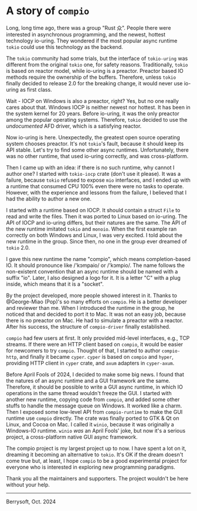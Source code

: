 # A story of `compio`

Long, long time ago, there was a group "Rust 众".
People there were interested in asynchronous programming, and the newest, hottest technology io-uring.
They wondered if the most popular async runtime `tokio` could use this technology as the backend.

The `tokio` community had some trials, but the interface of `tokio-uring` was different from the original `tokio` one, for safety reasons.
Traditionally, `tokio` is based on reactor model,
while io-uring is a preactor.
Preactor based IO methods require the ownership of the buffers.
Therefore, unless `tokio` finally decided to release 2.0 for the breaking change, it would never use io-uring as first class.

Wait - IOCP on Windows is also a preactor, right?
Yes, but no one really cares about that.
Windows IOCP is neither newest nor hottest.
It has been in the system kernel for 20 years.
Before io-uring, it was the only preactor among the popular operating systems.
Therefore, `tokio` decided to use the *undocumented* AFD driver, which is a satisfying reactor.

Now io-uring is here.
Unexpectedly, the greatest open source operating system chooses preactor.
It's not `tokio`'s fault, because it should keep its API stable.
Let's try to find some other async runtimes.
Unfortunately, there was no other runtime, that used io-uring correctly, and was cross-platform.

Then I came up with an idea: if there is no such runtime, why cannot I author one?
I started with `tokio-iocp` crate (don't use it please).
It was a failure, because `tokio` refused to expose `mio` interfaces, and I ended up with a runtime that consumed CPU 100% even there were no tasks to operate.
However, with the experience and lessons from the failure, I believed that I had the ability to author a new one.

I started with a runtime based on IOCP.
It should contain a struct `File` to read and write the files.
Then it was ported to Linux based on io-uring.
The API of IOCP and io-uring differs, but their natures are the same.
The API of the new runtime imitated `tokio` and `monoio`.
When the first example ran correctly on both Windows and Linux, I was very excited.
I told about the new runtime in the group.
Since then, no one in the group ever dreamed of `tokio` 2.0.

I gave this new runtime the name "compio", which means completion-based IO.
It should pronounce like /'kɔmpaio/ or /'kɔmpio/.
The name follows the non-existent convention that an async runtime should be named with a suffix "io".
Later, I also designed a logo for it.
It is a letter "C" with a plug inside, which means that it is a "socket".

By the project developed, more people showed interest in it.
Thanks to @George-Miao (Pop)'s so many efforts on `compio`.
He is a better developer and reviewer than me.
When I introduced the runtime in the group, he noticed that and decided to port it to Mac.
It was not an easy job, because there is no preactor on Mac.
He had to simulate a preactor with a reactor.
After his success, the structure of `compio-driver` finally established.

`compio` had few users at first.
It only provided mid-level interfaces, e.g., TCP streams.
If there were an HTTP client based on `compio`, it would be easier for newcomers to try `compio`.
Thought of that, I started to author `compio-http`, and finally it became `cyper`.
`cyper` is based on `compio` and `hyper`, providing HTTP client in `cyper` crate, and `axum` adapters in `cyper-axum`.

Before April Fools of 2024, I decided to make some big news.
I found that the natures of an async runtime and a GUI framework are the same.
Therefore, it should be possible to write a GUI async runtime, in which IO operations in the same thread wouldn't freeze the GUI.
I started with another new runtime, copying code from `compio`, and added some other stuffs to handle the message queue on Windows.
It worked like a charm.
Then I exposed some low-level API from `compio-runtime` to make the GUI runtime use `compio` directly.
The crate was finally ported to GTK & Qt on Linux, and Cocoa on Mac.
I called it `winio`, because it was originally a Windows-IO runtime.
`winio` *was* an April Fools' joke, but now it's a serious project, a cross-platform native GUI async framework.

The compio project is my largest project up to now.
I have spent a lot on it, dreaming it becoming an alternative to `tokio`.
It's OK if the dream doesn't come true but, at least, I hope `compio` to be a good experimental project for everyone who is interested in exploring new programming paradigms.

Thank you all the maintainers and supporters.
The project wouldn't be here without your help.

----

Berrysoft, Oct. 2024

